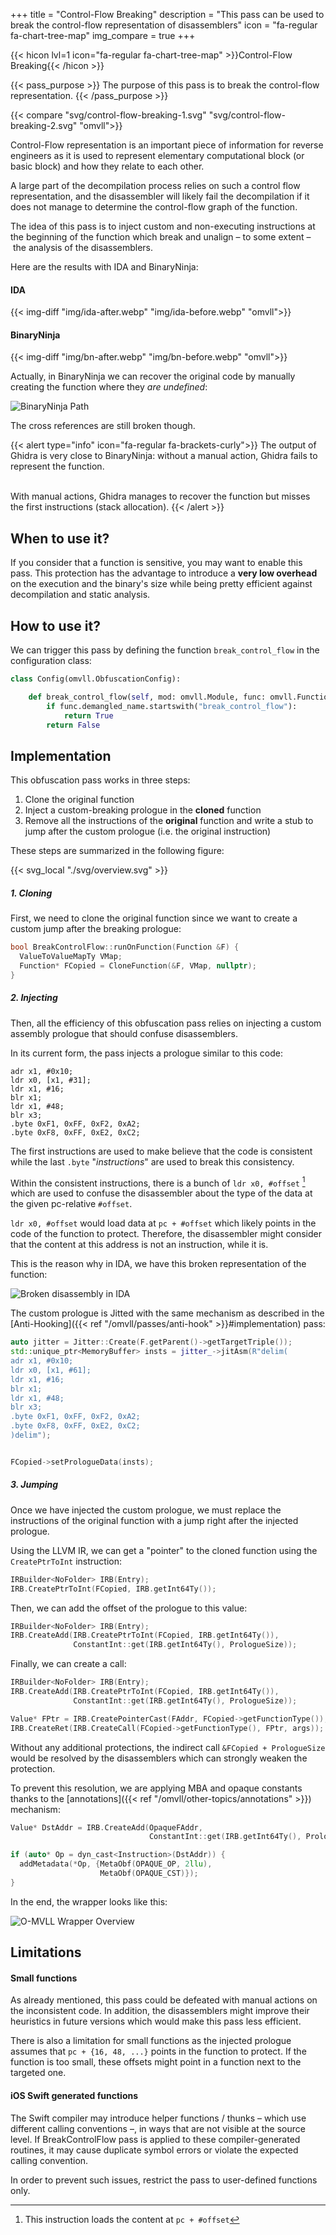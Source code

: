 +++
title       = "Control-Flow Breaking"
description = "This pass can be used to break the control-flow representation of disassemblers"
icon        = "fa-regular fa-chart-tree-map"
img_compare = true
+++

{{< hicon lvl=1 icon="fa-regular fa-chart-tree-map" >}}Control-Flow Breaking{{< /hicon >}}

{{< pass_purpose >}}
The purpose of this pass is to break the control-flow representation.
{{< /pass_purpose >}}

{{< compare "svg/control-flow-breaking-1.svg" "svg/control-flow-breaking-2.svg" "omvll">}}

Control-Flow representation is an important piece of information for reverse engineers as it is used to
represent elementary computational block (or basic block) and how they relate to each other.

A large part of the decompilation process relies on such a control flow representation, and the disassembler
will likely fail the decompilation if it does not manage to determine the control-flow graph of the function.

The idea of this pass is to inject custom and non-executing instructions at the beginning of the function
which break and unalign – to some extent – the analysis of the disassemblers.

Here are the results with IDA and BinaryNinja:

#### IDA

{{< img-diff "img/ida-after.webp" "img/ida-before.webp" "omvll">}}

#### BinaryNinja

{{< img-diff "img/bn-after.webp" "img/bn-before.webp" "omvll">}}

Actually, in BinaryNinja we can recover the original code by manually creating the function where they *are undefined*:

![BinaryNinja Path](./img/bn-after-2.webp "BinaryNinja Path")

The cross references are still broken though.

{{< alert type="info" icon="fa-regular fa-brackets-curly">}}
The output of Ghidra is very close to BinaryNinja: without a manual action, Ghidra fails to represent the function.

<br />
With manual actions, Ghidra manages to recover the function but misses the first instructions (stack allocation).
{{< /alert >}}


## When to use it?

If you consider that a function is sensitive, you may want to enable this pass. This protection has the
advantage to introduce a **very low overhead** on the execution and the binary's size while being pretty efficient
against decompilation and static analysis.


## How to use it?

We can trigger this pass by defining the function `break_control_flow` in the configuration class:

```python {hl_lines=3}
class Config(omvll.ObfuscationConfig):

    def break_control_flow(self, mod: omvll.Module, func: omvll.Function):
        if func.demangled_name.startswith("break_control_flow"):
            return True
        return False
```

## Implementation

This obfuscation pass works in three steps:

1. Clone the original function
2. Inject a custom-breaking prologue in the **cloned** function
3. Remove all the instructions of the **original** function and write a stub to jump after
   the custom prologue (i.e. the original instruction)

These steps are summarized in the following figure:

{{< svg_local "./svg/overview.svg" >}}


##### 1. Cloning

First, we need to clone the original function since we want to create a custom jump after the breaking prologue:

```cpp {hl_lines=3}
bool BreakControlFlow::runOnFunction(Function &F) {
  ValueToValueMapTy VMap;
  Function* FCopied = CloneFunction(&F, VMap, nullptr);
}
```

##### 2. Injecting

Then, all the efficiency of this obfuscation pass relies on injecting a custom assembly prologue
that should confuse disassemblers.

In its current form, the pass injects a prologue similar to this code:

```armasm
adr x1, #0x10;
ldr x0, [x1, #31];
ldr x1, #16;
blr x1;
ldr x1, #48;
blr x3;
.byte 0xF1, 0xFF, 0xF2, 0xA2;
.byte 0xF8, 0xFF, 0xE2, 0xC2;
```

The first instructions are used to make believe that the code is consistent while the last `.byte` "*instructions*"
are used to break this consistency.

Within the consistent instructions, there is a bunch of `ldr x0, #offset` [^note_ldr] which are used to confuse
the disassembler about the type of the data at the given pc-relative `#offset`.

`ldr x0, #offset` would load data at `pc + #offset` which likely points in the code of the function to protect.
Therefore, the disassembler might consider that the content at this address is not an instruction, while it is.

This is the reason why in IDA, we have this broken representation of the function:

![Broken disassembly in IDA](./img/ida-after.webp "Broken disassembly in IDA")

The custom prologue is Jitted with the same mechanism as described in the
[Anti-Hooking]({{< ref "/omvll/passes/anti-hook" >}}#implementation) pass:

```cpp
auto jitter = Jitter::Create(F.getParent()->getTargetTriple());
std::unique_ptr<MemoryBuffer> insts = jitter_->jitAsm(R"delim(
adr x1, #0x10;
ldr x0, [x1, #61];
ldr x1, #16;
blr x1;
ldr x1, #48;
blr x3;
.byte 0xF1, 0xFF, 0xF2, 0xA2;
.byte 0xF8, 0xFF, 0xE2, 0xC2;
)delim");


FCopied->setPrologueData(insts);
```

##### 3. Jumping

Once we have injected the custom prologue, we must replace the instructions of the original function with
a jump right after the injected prologue.

Using the LLVM IR, we can get a "pointer" to the cloned function using the `CreatePtrToInt` instruction:

```cpp {hl_lines=2}
IRBuilder<NoFolder> IRB(Entry);
IRB.CreatePtrToInt(FCopied, IRB.getInt64Ty());
```

Then, we can add the offset of the prologue to this value:


```cpp {hl_lines="2-3"}
IRBuilder<NoFolder> IRB(Entry);
IRB.CreateAdd(IRB.CreatePtrToInt(FCopied, IRB.getInt64Ty()),
              ConstantInt::get(IRB.getInt64Ty(), PrologueSize));
```

Finally, we can create a call:

```cpp {hl_lines="5-6"}
IRBuilder<NoFolder> IRB(Entry);
IRB.CreateAdd(IRB.CreatePtrToInt(FCopied, IRB.getInt64Ty()),
              ConstantInt::get(IRB.getInt64Ty(), PrologueSize));

Value* FPtr = IRB.CreatePointerCast(FAddr, FCopied->getFunctionType());
IRB.CreateRet(IRB.CreateCall(FCopied->getFunctionType(), FPtr, args));
```
Without any additional protections, the indirect call `&FCopied + PrologueSize` would be resolved by the
disassemblers which can strongly weaken the protection.

To prevent this resolution, we are applying MBA and opaque constants thanks to the
[annotations]({{< ref "/omvll/other-topics/annotations" >}}) mechanism:

```cpp {hl_lines="5-6"}
Value* DstAddr = IRB.CreateAdd(OpaqueFAddr,
                               ConstantInt::get(IRB.getInt64Ty(), PrologueSize));

if (auto* Op = dyn_cast<Instruction>(DstAddr)) {
  addMetadata(*Op, {MetaObf(OPAQUE_OP, 2llu),
                    MetaObf(OPAQUE_CST)});
}
```

In the end, the wrapper looks like this:

![O-MVLL Wrapper Overview](./img/wrapper.webp "O-MVLL Wrapper Overview")

## Limitations

#### Small functions

As already mentioned, this pass could be defeated with manual actions on the inconsistent code. In addition,
the disassemblers might improve their heuristics in future versions which would make this pass less efficient.

There is also a limitation for small functions as the injected prologue assumes that `pc + {16, 48, ...}`
points in the function to protect.
If the function is too small, these offsets might point in a function next to the targeted one.

[^note_ldr]: This instruction loads the content at `pc + #offset`

#### iOS Swift generated functions

The Swift compiler may introduce helper functions / thunks – which use different calling conventions –, in ways that are not visible at the source level. If BreakControlFlow pass is applied to these compiler-generated routines, it may cause duplicate symbol errors or violate the expected calling convention.

In order to prevent such issues, restrict the pass to user-defined functions only.